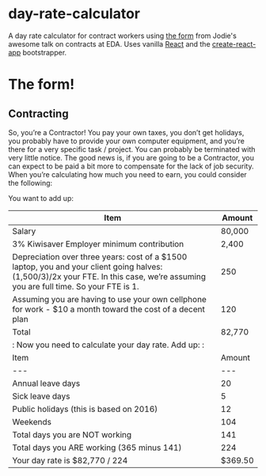 # day-rate-calculator
A day rate calculator for contract workers using [the form]() from Jodie's awesome talk on contracts at EDA. Uses vanilla [React](https://facebook.github.io/react/) and the [create-react-app](https://github.com/facebookincubator/create-react-app) bootstrapper.

# The form!

## Contracting
So, you’re a Contractor! You pay your own taxes, you don’t get holidays, you probably have to provide your
own computer equipment, and you’re there for a very specific task / project. You can probably be terminated
with very little notice.
The good news is, if you are going to be a Contractor, you can expect to be paid a bit more to compensate
for the lack of job security. When you’re calculating how much you need to earn, you could consider the
following:

You want to add up:

| Item | Amount |
|---|---|
| Salary | 80,000 |
| 3% Kiwisaver Employer minimum contribution | 2,400 |
| Depreciation over three years: cost of a $1500 laptop, you and your client going halves: (1,500/3)/2x your FTE. In this case, we’re assuming you are full time. So your FTE is 1. | 250 |
| Assuming you are having to use your own cellphone for work - $10 a month toward the cost of a decent plan | 120 |
| Total | 82,770 |
|: Now you need to calculate your day rate. Add up: :|
| Item | Amount |
|---|---|
| Annual leave days | 20 |
| Sick leave days | 5 |
| Public holidays (this is based on 2016) | 12 |
| Weekends | 104 |
| Total days you are NOT working | 141 |
| Total days you ARE working (365 minus 141) | 224 |
| Your day rate is $82,770 / 224 | $369.50 |
